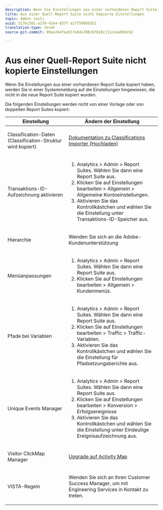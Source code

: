 ```yaml
---
description: Wenn Sie Einstellungen aus einer vorhandenen Report Suite kopiert haben, werden Sie in einer Systemmeldung auf die Einstellungen hingewiesen, die nicht in die neue Report Suite kopiert wurden.
title: Aus einer Quell-Report Suite nicht kopierte Einstellungen
topic: Admin tools
uuid: 5176c561-a278-43e4-837f-a17759985d52
translation-type: tm+mt
source-git-commit: 99ee24efaa517e8da700c67818c111c4aa90dc02

---
```



# Aus einer Quell-Report Suite nicht kopierte Einstellungen

Wenn Sie Einstellungen aus einer vorhandenen Report Suite kopiert haben, werden Sie in einer Systemmeldung auf die Einstellungen hingewiesen, die nicht in die neue Report Suite kopiert wurden.

Die folgenden Einstellungen werden nicht von einer Vorlage oder von doppelten Report Suites kopiert:

<table id="table_9774249E3D804E7D97F12B88E26F9066"> 
 <thead> 
  <tr> 
   <th colname="col1" class="entry"> Einstellung </th> 
   <th colname="col2" class="entry"> Ändern der Einstellung </th> 
  </tr>
 </thead>
 <tbody> 
  <tr> 
   <td colname="col1"> <p>Classification-Daten (Classification-Struktur wird kopiert) </p> </td> 
   <td colname="col2"> <p><a href="https://marketing.adobe.com/resources/help/en_US/reference/c_working_with_saint.html">Dokumentation zu Classifications Importer (Hochladen)</a> </p> </td> 
  </tr> 
  <tr> 
   <td colname="col1"> <p>Transaktions-ID-Aufzeichnung aktivieren </p> </td> 
   <td colname="col2"> 
    <ol id="ol_4F3028A440C94447890498CF2E64C15B"> 
     <li id="li_243C7F7DF3074F7FB9893BEFDA8B0732"> <span class="uicontrol"> Analytics</span> &gt; <span class="uicontrol">Admin</span> &gt; <span class="uicontrol">Report Suites</span>. Wählen Sie dann eine Report Suite aus. </li> 
     <li id="li_357D06A1F528473CBA07D4C840BE95D9">Klicken Sie auf <span class="uicontrol">Einstellungen bearbeiten</span> &gt; <span class="uicontrol">Allgemein</span> &gt; <span class="uicontrol">Allgemeine Kontoeinstellungen</span>. </li> 
     <li id="li_9E0B7A9542864399AFDD5D422F7D6C22">Aktivieren Sie das Kontrollkästchen und wählen Sie die Einstellung unter <span class="uicontrol">Transaktions-ID-Speicher</span> aus. </li> 
    </ol> </td> 
  </tr> 
  <tr> 
   <td colname="col1"> <p>Hierarchie </p> </td> 
   <td colname="col2"> <p>Wenden Sie sich an die Adobe-Kundenunterstützung </p> </td> 
  </tr> 
  <tr> 
   <td colname="col1"> <p>Menüanpassungen </p> </td> 
   <td colname="col2"> 
    <ol id="ol_A3277C5843704DEA902DF030099E9227"> 
     <li id="li_8B3A5974466C4D9D9A3D3D0C6A30F414"><span class="uicontrol"> Analytics</span> &gt; <span class="uicontrol">Admin</span> &gt; <span class="uicontrol">Report Suites</span>. Wählen Sie dann eine Report Suite aus. </li> 
     <li id="li_1B44AFD4026346698F3CB75E2CBF1959">Klicken Sie auf <span class="uicontrol">Einstellungen bearbeiten</span> &gt; <span class="uicontrol">Allgemein</span> &gt; <span class="uicontrol">Kundenmenüs</span>. </li> 
    </ol> </td> 
  </tr> 
  <tr> 
   <td colname="col1"> <p>Pfade bei Variablen </p> </td> 
   <td colname="col2"> 
    <ol id="ol_903A5FEF5B9847929BBB514A481F6E22"> 
     <li id="li_E352211ABD3245EC8C06313221BA4B36"><span class="uicontrol"> Analytics</span> &gt; <span class="uicontrol">Admin</span> &gt; <span class="uicontrol">Report Suites</span>. Wählen Sie dann eine Report Suite aus. </li> 
     <li id="li_B19C4112D57D4D329A0774EBB345473B">Klicken Sie auf <span class="uicontrol">Einstellungen bearbeiten</span> &gt; <span class="uicontrol">Traffic</span> &gt; <span class="uicontrol">Traffic-Variablen</span>. </li> 
     <li id="li_B1CED2EC85FE4A8EB7D95076040B35E1">Aktivieren Sie das Kontrollkästchen und wählen Sie die Einstellung für <span class="uicontrol">Pfadsetzungsberichte</span> aus. </li> 
    </ol> </td> 
  </tr> 
  <tr> 
   <td colname="col1"> <p>Unique Events Manager </p> </td> 
   <td colname="col2"> 
    <ol id="ol_4A303E54A155471DA2B91A9504A3EB75"> 
     <li id="li_A09C8947BD2B4F40ABA039DA9BBA629A"><span class="uicontrol"> Analytics</span> &gt; <span class="uicontrol">Admin</span> &gt; <span class="uicontrol">Report Suites</span>. Wählen Sie dann eine Report Suite aus. </li> 
     <li id="li_052D8FF2347141F0A50FBCFDC37DB957">Klicken Sie auf <span class="uicontrol">Einstellungen bearbeiten</span> &gt; <span class="uicontrol">Konversion</span> &gt; <span class="uicontrol">Erfolgsereignisse</span> </li> 
     <li id="li_F224713229D74D9BB5BEEE30BF2C7343">Aktivieren Sie das Kontrollkästchen und wählen Sie die Einstellung unter <span class="uicontrol">Eindeutige Ereignisaufzeichnung</span> aus. </li> 
    </ol> </td> 
  </tr> 
  <tr> 
   <td colname="col1"> <p>Visitor ClickMap Manager </p> </td> 
   <td colname="col2"> <p><a href="https://marketing.adobe.com/resources/help/en_US/analytics/activitymap/activitymap-enable.html"> Upgrade auf Activity Map</a> </p> </td> 
  </tr> 
  <tr> 
   <td colname="col1"> <p>VISTA-Regeln </p> </td> 
   <td colname="col2"> <p>Wenden Sie sich an Ihren Customer Success Manager, um mit Engineering Services in Kontakt zu treten. </p> </td> 
  </tr> 
 </tbody> 
</table>

